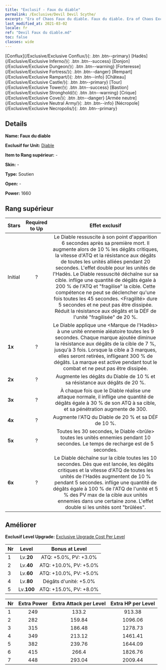 ```yaml
---
title: "Exclusif - Faux du diable"
permalink: /Exclusive/Devil Devil Scythe/
excerpt: "Era of Chaos Faux du diable. Faux du diable. Era of Chaos Exclusif Faux du diable. Diable Exclusif."
last_modified_at: 2021-03-02
locale: fr
ref: "Devil Faux du diable.md"
toc: false
classes: wide
---
```

 [Conflux](/Exclusive/Exclusive Conflux/){: .btn .btn--primary} [Hadès](/Exclusive/Exclusive Inferno/){: .btn .btn--success} [Donjon](/Exclusive/Exclusive Dungeon/){: .btn .btn--warning} [Forteresse](/Exclusive/Exclusive Fortress/){: .btn .btn--danger} [Rempart](/Exclusive/Exclusive Rampart/){: .btn .btn--info} [Château](/Exclusive/Exclusive Castle/){: .btn .btn--primary} [Tour](/Exclusive/Exclusive Tower/){: .btn .btn--success} [Bastion](/Exclusive/Exclusive Stronghold/){: .btn .btn--warning} [Crique](/Exclusive/Exclusive Cove/){: .btn .btn--danger} [Armée neutre](/Exclusive/Exclusive Neutral Army/){: .btn .btn--info} [Nécropole](/Exclusive/Exclusive Necropolis/){: .btn .btn--primary} 

## Details
 **Name: Faux du diable** 

 **Exclusif for Unit:** [Diable](/units/Devil/) 

 **Item to Rang supérieur:** -

 **Skin:** -

 **Type:** Soutien

 **Open:** -

 **Power:** 1660

## Rang supérieur

  |     Stars    |  Required to Up | Effet exclusif |
  |:-------------|:---------------:|:---------------:|
  |  Initial  | ? | Le Diable ressuscite à son point d'apparition 6 secondes après sa première mort. Il augmente alors de 10 % les dégâts critiques, la vitesse d'ATQ et la résistance aux dégâts de toutes les unités alliées pendant 20 secondes. L'effet double pour les unités de l'Hadès. Le Diable ressuscité déchaîne <Vengeance> sur sa cible. <Vengeance> inflige une quantité de dégâts égale à 200 % de l'ATQ et \"fragilise\" la cible. Cette compétence ne peut se déclencher qu'une fois toutes les 45 secondes. <Fragilité> dure 5 secondes et ne peut pas être dissipée. Réduit la résistance aux dégâts et la DÉF de l'unité \"fragilisée\" de 20 %. |
  | **1x** <i class="fas fa-star"/> | ? | Le Diable applique une <Marque de l'Hadès> à une unité ennemie aléatoire toutes les 9 secondes. Chaque marque ajoutée diminue la résistance aux dégâts de la cible de 7 %, jusqu'à 3 fois. Lorsque la cible a 3 marques, elles seront retirées, infligeant 300 % de dégâts. La marque est active pendant tout le combat et ne peut pas être dissipée. |
  | **2x** <i class="fas fa-star"/> | ? | Augmente les dégâts du Diable de 10 % et sa résistance aux dégâts de 20 %. |
  | **3x** <i class="fas fa-star"/> | ? | À chaque fois que le Diable réalise une attaque normale, il inflige une quantité de dégâts égale à 30 % de son ATQ à sa cible, et sa pénétration augmente de 300. |
  | **4x** <i class="fas fa-star"/> | ? | Augmente l'ATQ du Diable de 20 % et sa DÉF de 10 %. |
  | **5x** <i class="fas fa-star"/> | ? | Toutes les 30 secondes, le Diable <brûle> toutes les unités ennemies pendant 10 secondes. Le temps de recharge est de 5 secondes. |
  | **6x** <i class="fas fa-star"/> | ? | Le Diable déchaîne <Torture infernale> sur la cible toutes les 10 secondes. Dès que <Torture infernale> est lancée, les dégâts critiques et la vitesse d'ATQ de toutes les unités de l'Hadès augmentent de 10 % pendant 5 secondes. <Torture infernale> inflige une quantité de dégâts égale à 100 % de l'ATQ de l'unité et 5 % des PV max de la cible aux unités ennemies dans une certaine zone. L'effet double si les unités sont \"brûlées\". |


## Améliorer
 **Exclusif Level Upgrade:** [Exclusive Upgrade Cost Per Level](/Exclusive/ExclusiveUpgradeCostPerLevel/)

  |  Nr  |   Level  | Bonus at Level |
  |:-----|:--------:|:--------------:|
  | 1 | Lv.**20** | ATQ: +5.0%, PV: +3.0% |
  | 2 | Lv.**40** | ATQ: +10.0%, PV: +5.0% |
  | 3 | Lv.**60** | ATQ: +10.0%, PV: +5.0% |
  | 4 | Lv.**80** | Dégâts d'unité: +5.0% |
  | 5 | Lv.**100** | ATQ: +15.0%, PV: +8.0% |


  |  Nr  |  Extra Power | Extra Attack per Level | Extra HP per Level |
  |:-----|:--------:|:--------:|:--------:|
  | 1 | 249 | 133.2 | 913.38 |
  | 2 | 282 | 159.84 | 1096.06 |
  | 3 | 315 | 186.48 | 1278.73 |
  | 4 | 349 | 213.12 | 1461.41 |
  | 5 | 382 | 239.76 | 1644.09 |
  | 6 | 415 | 266.4 | 1826.76 |
  | 7 | 448 | 293.04 | 2009.44 |


